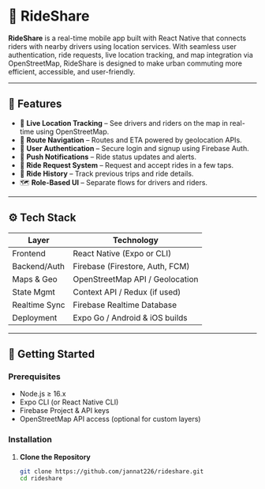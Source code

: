 # 🚕 RideShare

**RideShare** is a real-time mobile app built with React Native that connects riders with nearby drivers using location services. With seamless user authentication, ride requests, live location tracking, and map integration via OpenStreetMap, RideShare is designed to make urban commuting more efficient, accessible, and user-friendly.

---

## 📱 Features

- 📍 **Live Location Tracking** – See drivers and riders on the map in real-time using OpenStreetMap.
- 🧭 **Route Navigation** – Routes and ETA powered by geolocation APIs.
- 🔐 **User Authentication** – Secure login and signup using Firebase Auth.
- 🔔 **Push Notifications** – Ride status updates and alerts.
- 💬 **Ride Request System** – Request and accept rides in a few taps.
- 🧾 **Ride History** – Track previous trips and ride details.
- 🗺️ **Role-Based UI** – Separate flows for drivers and riders.

---

## ⚙️ Tech Stack

| Layer         | Technology                      |
|---------------|----------------------------------|
| Frontend      | React Native (Expo or CLI)       |
| Backend/Auth  | Firebase (Firestore, Auth, FCM)  |
| Maps & Geo    | OpenStreetMap API / Geolocation  |
| State Mgmt    | Context API / Redux (if used)    |
| Realtime Sync | Firebase Realtime Database       |
| Deployment    | Expo Go / Android & iOS builds   |

---

## 🚀 Getting Started

### Prerequisites

- Node.js ≥ 16.x
- Expo CLI (or React Native CLI)
- Firebase Project & API keys
- OpenStreetMap API access (optional for custom layers)

### Installation

1. **Clone the Repository**
   ```bash
   git clone https://github.com/jannat226/rideshare.git
   cd rideshare
